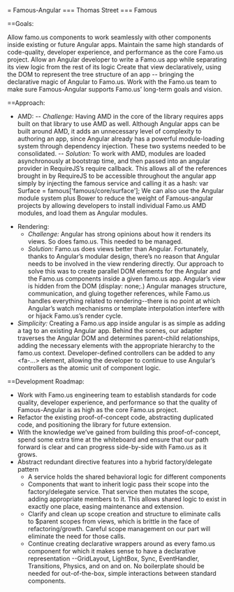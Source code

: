 = Famous-Angular
=== Thomas Street
=== Famous

==Goals:

Allow famo.us components to work seamlessly with other components inside existing or future Angular apps.
Maintain the same high standards of code-quality,  developer experience,  and performance as the core Famo.us project.
Allow an Angular developer to write a Famo.us app while separating its view logic from the rest of its logic
Create that view declaratively, using the DOM to represent the tree structure of an app -- bringing the declarative magic of Angular to Famo.us.
Work with the Famo.us team to make sure Famous-Angular supports Famo.us’ long-term goals and vision.

==Approach:

- AMD:
-- *Challenge:* Having AMD in the core of the library requires apps built on that library to use AMD as well. Although Angular apps can be built around AMD, it adds an unnecessary level of complexity to authoring an app, since Angular already has a powerful module-loading system through dependency injection. These two systems needed to be consolidated.
-- *Solution:* To work with AMD, modules are loaded asynchronously at bootstrap time, and then passed into an angular provider in RequireJS’s require callback. This allows all of the references brought in by RequireJS to be accessible throughout the angular app simply by injecting the famous service and calling it as a hash: var Surface = famous['famous/core/surface'];
We can also use the Angular module system plus Bower to reduce the weight of Famous-angular projects by allowing developers to install individual Famo.us AMD modules, and load them as Angular modules.

* Rendering: 
  * *Challenge:* Angular has strong opinions about how it renders its views. So does famo.us. This needed to be managed.
  * *Solution:* Famo.us does views better than Angular. Fortunately, thanks to Angular’s modular design, there’s no reason that Angular needs to be involved in the view rendering directly. Our approach to solve this was to create parallel DOM elements for the Angular and the Famo.us components inside a given famo.us app.  Angular’s view is hidden from the DOM (display: none;.) Angular manages structure, communication, and gluing together references, while Famo.us handles everything related to rendering--there is no point at which Angular’s watch mechanisms or template interpolation interfere with or hijack Famo.us’s render cycle. 
* *Simplicity:* Creating a Famo.us app inside angular is as simple as adding a <fa-app></fa-app> tag to an existing Angular app. Behind the scenes, our adapter traverses the Angular DOM and determines parent-child relationships, adding the necessary elements with the appropriate hierarchy to the famo.us context.  Developer-defined controllers can be added to any <fa-...> element, allowing the developer to continue to use Angular’s controllers as the atomic unit of component logic. 

==Development Roadmap:

* Work with Famo.us engineering team to establish standards for code quality, developer experience, and performance so that the quality of Famous-Angular is as high as the core Famo.us project.
* Refactor the existing proof-of-concept code, abstracting duplicated code, and positioning the library for future extension. 
* With the knowledge we’ve gained from building this proof-of-concept, spend some extra time at the whiteboard and ensure that our path forward is clear and can progress side-by-side with Famo.us as it grows.
* Abstract redundant directive features into a hybrid factory/delegate pattern
  * A service holds the shared behavioral logic for different components
  * Components that want to inherit logic pass their scope into the factory/delegate service. That service then mutates the scope, adding appropriate members to it.  This allows shared logic to exist in exactly one place, easing maintenance and extension.
  * Clarify and clean up scope creation and structure to eliminate calls to $parent scopes from views, which is brittle in the face of refactoring/growth. Careful scope management on our part will eliminate the need for those calls.
  * Continue creating declarative wrappers around as every famo.us component for which it makes sense to have a declarative representation --GridLayout, LightBox, Sync, EventHandler, Transitions, Physics, and on and on. No boilerplate should be needed for out-of-the-box, simple interactions between standard components.
